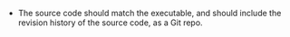 * The source code should match the executable, and should include the revision history of the source code, as a Git repo.

